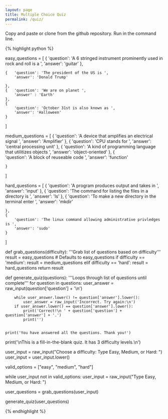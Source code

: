 ```yaml
---
layout: page
title: Multiple Choice Quiz
permalink: /quiz/
---
```

Copy and paste or clone from the github repository. Run in the command line.

{% highlight python %}

easy_questions = [
    {
        'question': 'A 6 stringed instrument prominently used in rock and roll is a ',
        'answer': 'guitar'
    },
    
    {	'question': 'The president of the US is ',
    	'answer': 'Donald Trump'

    },
    { 	'question': 'We are on planet ',
    	'answer' : 'Earth'
    },
    {
        'question': 'October 31st is also known as ',
        'answer': 'Halloween'
    }
]

medium_questions = [
    {
        'question': 'A device that amplifies an electrical signal ',
        'answer': 'Amplifier'
    },
    {
    	'question': 'CPU stands for ',
    	'answer': 'central processing unit'
    },
    {
        'question': 'A kind of programming language that utilitizes objects ',
        'answer': 'object-oriented'
    },
    {	
    	'question': 'A block of reuseable code ',
    	'answer': 'function'
    	
    }
]

hard_questions = [
    {
        'question': 'A program produces output and takes in ',
        'answer': 'input'
    },
    {
        'question': 'The command for listing the files in a directory is ',
        'answer': 'ls'
    },
    { 
    	'question': 'To make a new directory in the terminal enter ',
    	'answer': 'mkdir'

    },
    {	
    	'question': 'The linux command allowing administrative privledges is ',
    	'answer': 'sudo'
    }

]


def grab_questions(difficulty):
    '''Grab list of questions based on difficulty'''
    result = easy_questions  # Defaults to easy_questions
    if difficulty == 'medium':
        result = medium_questions
    elif difficulty == 'hard':
        result = hard_questions
    return result


def generate_quiz(questions):
    '''Loops through list of questions until complete'''
    for question in questions:
        user_answer = raw_input(question['question'] + '\n')

        while user_answer.lower() != question['answer'].lower():
            user_answer = raw_input('Incorrect. Try again:\n')
    	if user_answer.lower() == question['answer'].lower():
    		print('Correct!\n ' + question['question'] + question['answer'] + '.')
    		print('')
    	

    print('You have answered all the questions. Thank you!')


print('\nThis is a fill-in-the-blank quiz. It has 3 difficulty levels.\n')

user_input = raw_input("Choose a difficulty: Type Easy, Medium, or Hard: ")
user_input = user_input.lower()  

valid_options = ["easy", "medium", "hard"]

while user_input not in valid_options:
	user_input = raw_input("Type Easy, Medium, or Hard: ")

user_questions = grab_questions(user_input)

generate_quiz(user_questions)

{% endhighlight %}